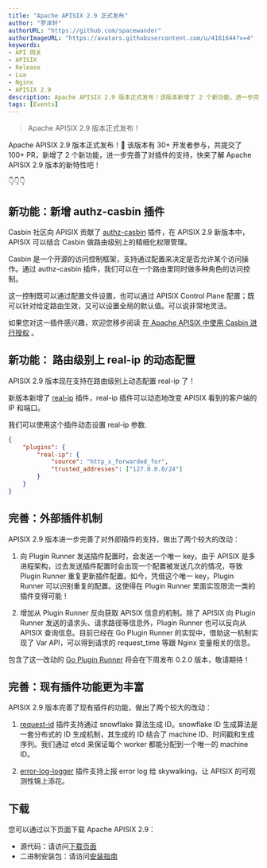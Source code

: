 ```yaml
---
title: "Apache APISIX 2.9 正式发布"
author: "罗泽轩"
authorURL: "https://github.com/spacewander"
authorImageURL: "https://avatars.githubusercontent.com/u/4161644?v=4"
keywords:
- API 网关
- APISIX
- Release
- Lua
- Nginx
- APISIX 2.9
description: Apache APISIX 2.9 版本正式发布！该版本新增了 2 个新功能，进一步完善了对插件的支持。
tags: [Events]
---
```


> Apache APISIX 2.9 版本正式发布！

<!--truncate-->

Apache APISIX 2.9 版本正式发布！🎉 该版本有 30+ 开发者参与，共提交了 100+ PR，新增了 2 个新功能，进一步完善了对插件的支持，快来了解 Apache APISIX 2.9 版本的新特性吧！

👇👇👇

## 新功能：新增 authz-casbin 插件

Casbin 社区向 APISIX 贡献了 [authz-casbin](https://github.com/apache/apisix/blob/d9b928321fcdd12eef024df8c7c410424c1e0c8b/docs/en/latest/plugins/authz-casbin.md) 插件，在 APISIX 2.9 新版本中，APISIX 可以结合 Casbin 做路由级别上的精细化权限管理。

Casbin 是一个开源的访问控制框架，支持通过配置来决定是否允许某个访问操作。通过 authz-casbin 插件，我们可以在一个路由里同时做多种角色的访问控制。

这一控制既可以通过配置文件设置，也可以通过 APISIX Control Plane 配置；既可以针对给定路由生效，又可以设置全局的默认值。可以说非常地灵活。

如果您对这一插件感兴趣，欢迎您移步阅读 [在 Apache APISIX 中使用 Casbin 进行授权](https://apisix.apache.org/blog/2021/08/18/Auth-with-Casbin-in-Apache-APISIX) 。

## 新功能： 路由级别上 real-ip 的动态配置

APISIX 2.9 版本现在支持在路由级别上动态配置 real-ip 了！

新版本新增了 [real-ip](https://apisix.apache.org/zh/docs/apisix/plugins/real-ip/) 插件，real-ip 插件可以动态地改变 APISIX 看到的客户端的 IP 和端口。

我们可以使用这个插件动态设置 real-ip 参数.

```JSON
{
    "plugins": {
        "real-ip": {
            "source": "http_x_forwarded_for",
            "trusted_addresses": ["127.0.0.0/24"]
        }
    }
}
```

## 完善：外部插件机制

APISIX 2.9 版本进一步完善了对外部插件的支持，做出了两个较大的改动：

1. 向 Plugin Runner 发送插件配置时，会发送一个唯一 key。由于 APISIX 是多进程架构，过去发送插件配置时会出现一个配置被发送几次的情况，导致 Plugin Runner 重复更新插件配置。如今，凭借这个唯一 key，Plugin Runner 可以识别重复的配置。这使得在 Plugin Runner 里面实现限流一类的插件变得可能！

2. 增加从 Plugin Runner 反向获取 APISIX 信息的机制。除了 APISIX 向 Plugin Runner 发送的请求头、请求路径等信息外，Plugin Runner 也可以反向从 APISIX 查询信息。目前已经在 Go Plugin Runner 的实现中，借助这一机制实现了 Var API，可以得到请求的 request_time 等跟 Nginx 变量相关的信息。

包含了这一改动的 [Go Plugin Runner](https://github.com/apache/apisix-go-plugin-runner/tree/6f249010b83a124bc30e940635db7fa0838e2c4a) 将会在下周发布 0.2.0 版本，敬请期待！

## 完善：现有插件功能更为丰富

APISIX 2.9 版本完善了现有插件的功能，做出了两个较大的改动：

1. [request-id](https://apisix.apache.org/zh/docs/apisix/plugins/request-id/) 插件支持通过 snowflake 算法生成 ID。snowflake ID 生成算法是一套分布式的 ID 生成机制，其生成的 ID 结合了 machine ID、时间戳和生成序列。我们通过 etcd 来保证每个 worker 都能分配到一个唯一的 machine ID。

2. [error-log-logger](https://apisix.apache.org/zh/docs/apisix/plugins/error-log-logger/) 插件支持上报 error log 给 skywalking，让 APISIX 的可观测性锦上添花。

## 下载

您可以通过以下页面下载 Apache APISIX 2.9：

- 源代码：请访问[下载页面](https://apisix.apache.org/downloads/)
- 二进制安装包：请访问[安装指南](https://apisix.apache.org/zh/docs/apisix/how-to-build/)
